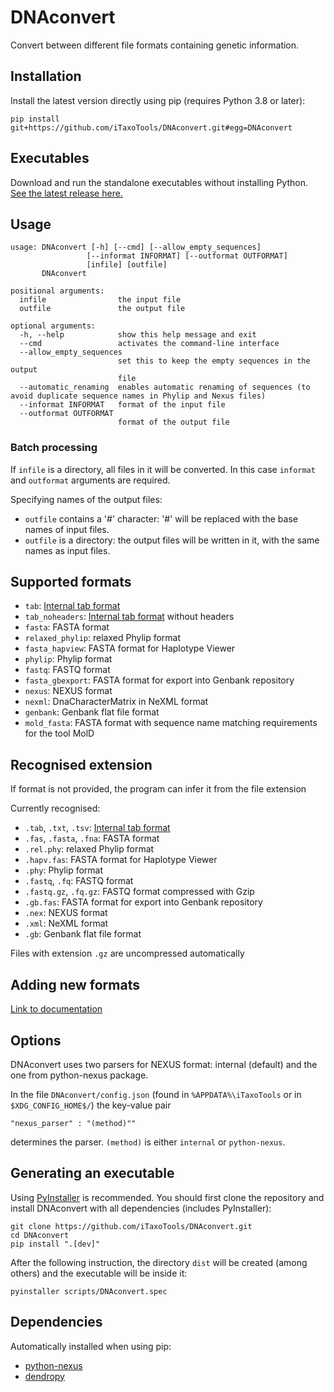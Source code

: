 # DNAconvert
Convert between different file formats containing genetic information.

## Installation
Install the latest version directly using pip (requires Python 3.8 or later):
```
pip install git+https://github.com/iTaxoTools/DNAconvert.git#egg=DNAconvert
```

## Executables
Download and run the standalone executables without installing Python.</br>
[See the latest release here.](https://github.com/iTaxoTools/DNAconvert/releases/latest)

## Usage
    usage: DNAconvert [-h] [--cmd] [--allow_empty_sequences]
                     [--informat INFORMAT] [--outformat OUTFORMAT]
                     [infile] [outfile]
           DNAconvert

    positional arguments:
      infile                the input file
      outfile               the output file

    optional arguments:
      -h, --help            show this help message and exit
      --cmd                 activates the command-line interface
      --allow_empty_sequences
                            set this to keep the empty sequences in the output
                            file
      --automatic_renaming  enables automatic renaming of sequences (to avoid duplicate sequence names in Phylip and Nexus files)
      --informat INFORMAT   format of the input file
      --outformat OUTFORMAT
                            format of the output file

### Batch processing

If `infile` is a directory, all files in it will be converted. In this case `informat` and `outformat` arguments are required.

Specifying names of the output files:
* `outfile` contains a '#' character: '#' will be replaced with the base names of input files.
* `outfile` is a directory: the output files will be written in it, with the same names as input files.

## Supported formats
* `tab`: [Internal tab format][1]
* `tab_noheaders`: [Internal tab format][1] without headers
* `fasta`: FASTA format
* `relaxed_phylip`: relaxed Phylip format
* `fasta_hapview`: FASTA format for Haplotype Viewer
* `phylip`: Phylip format
* `fastq`: FASTQ format
* `fasta_gbexport`: FASTA format for export into Genbank repository
* `nexus`: NEXUS format
* `nexml`: DnaCharacterMatrix in NeXML format
* `genbank`: Genbank flat file format
* `mold_fasta`: FASTA format with sequence name matching requirements for the tool MolD

## Recognised extension
If format is not provided, the program can infer it from the file extension

Currently recognised:
* `.tab`, `.txt`, `.tsv`: [Internal tab format][1]
* `.fas`, `.fasta`, `.fna`: FASTA format
* `.rel.phy`: relaxed Phylip format
* `.hapv.fas`: FASTA format for Haplotype Viewer
* `.phy`: Phylip format
* `.fastq`, `.fq`: FASTQ format
* `.fastq.gz`, `.fq.gz`: FASTQ format compressed with Gzip
* `.gb.fas`: FASTA format for export into Genbank repository
* `.nex`: NEXUS format
* `.xml`: NeXML format
* `.gb`: Genbank flat file format

Files with extension `.gz` are uncompressed automatically

## Adding new formats
[Link to documentation](docs/ADDING_FORMATS.md)

[1]: docs/TAB_FORMAT.md

## Options
DNAconvert uses two parsers for NEXUS format: internal (default) and the one from python-nexus package.

In the file `DNAconvert/config.json` (found in `%APPDATA%\iTaxoTools` or in `$XDG_CONFIG_HOME$/`) the key-value pair
```
"nexus_parser" : "(method)""
```
determines the parser. `(method)` is either `internal` or `python-nexus`.

## Generating an executable
Using [PyInstaller](http://www.pyinstaller.org) is recommended. You should first clone the repository and install DNAconvert with all dependencies (includes PyInstaller):
```
git clone https://github.com/iTaxoTools/DNAconvert.git
cd DNAconvert
pip install ".[dev]"
```

After the following instruction, the directory `dist` will be created (among others) and the executable will be inside it:
```
pyinstaller scripts/DNAconvert.spec
```

## Dependencies
Automatically installed when using pip:
* [python\-nexus](https://pypi.org/project/python-nexus/)
* [dendropy](https://pypi.org/project/DendroPy/)
